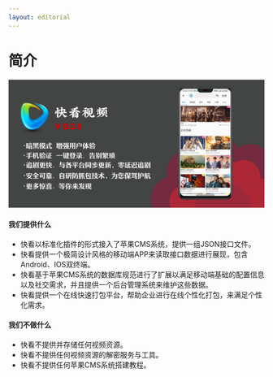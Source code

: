 ```yaml
---
layout: editorial
---
```


# 简介



![快看视频是一款基于各大影视CMS系统及对接七大官方网站xpath规则的移动端在线视频播放软件，支持mp4、flv、m3u8、rmvb、mkv等主流视频格式的播放，我们致力于帮助企业快速打造一个低成本、高质量的网络媒体播放平台。](.gitbook/assets/QQ图片20220626204528.jpg)

#### 我们提供什么

* 快看以标准化插件的形式接入了苹果CMS系统，提供一组JSON接口文件。
* 快看提供一个极简设计风格的移动端APP来读取接口数据进行展现，包含Android、IOS双终端。
* 快看基于苹果CMS系统的数据库规范进行了扩展以满足移动端基础的配置信息以及社交需求，并且提供一个后台管理系统来维护这些数据。
* 快看提供一个在线快速打包平台，帮助企业进行在线个性化打包，来满足个性化需求。

#### 我们不做什么

* 快看不提供并存储任何视频资源。
* 快看不提供任何视频资源的解密服务与工具。
* 快看不提供任何苹果CMS系统搭建教程。
